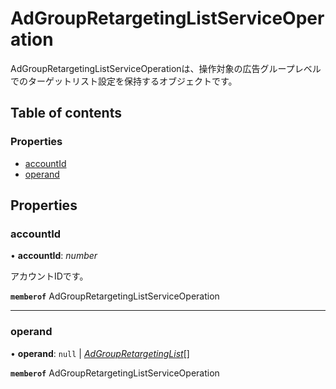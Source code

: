 # AdGroupRetargetingListServiceOperation


<div lang=\"ja\">AdGroupRetargetingListServiceOperationは、操作対象の広告グループレベルでのターゲットリスト設定を保持するオブジェクトです。</div> 

## Table of contents

### Properties

- [accountId](adgroupretargetinglistserviceoperation.md#accountid)
- [operand](adgroupretargetinglistserviceoperation.md#operand)

## Properties

### accountId

• **accountId**: *number*

<div lang=\"ja\">アカウントIDです。</div> 

**`memberof`** AdGroupRetargetingListServiceOperation

___

### operand

• **operand**: ``null`` \| [*AdGroupRetargetingList*](adgroupretargetinglist.md)[]

**`memberof`** AdGroupRetargetingListServiceOperation
